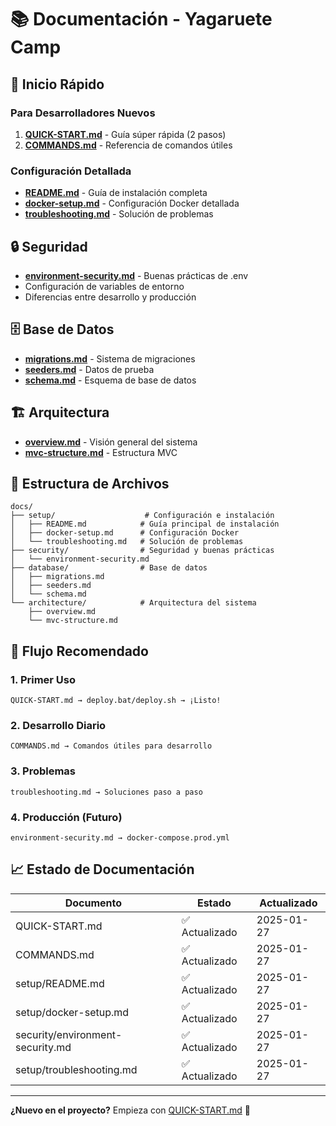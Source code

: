 # 📚 Documentación - Yagaruete Camp

## 🚀 Inicio Rápido

### Para Desarrolladores Nuevos
1. **[QUICK-START.md](../QUICK-START.md)** - Guía súper rápida (2 pasos)
2. **[COMMANDS.md](../COMMANDS.md)** - Referencia de comandos útiles

### Configuración Detallada
- **[README.md](setup/README.md)** - Guía de instalación completa
- **[docker-setup.md](setup/docker-setup.md)** - Configuración Docker detallada
- **[troubleshooting.md](setup/troubleshooting.md)** - Solución de problemas

## 🔒 Seguridad

- **[environment-security.md](security/environment-security.md)** - Buenas prácticas de .env
- Configuración de variables de entorno
- Diferencias entre desarrollo y producción

## 🗄️ Base de Datos

- **[migrations.md](database/migrations.md)** - Sistema de migraciones
- **[seeders.md](database/seeders.md)** - Datos de prueba
- **[schema.md](database/schema.md)** - Esquema de base de datos

## 🏗️ Arquitectura

- **[overview.md](architecture/overview.md)** - Visión general del sistema
- **[mvc-structure.md](architecture/mvc-structure.md)** - Estructura MVC

## 📁 Estructura de Archivos

```
docs/
├── setup/                    # Configuración e instalación
│   ├── README.md            # Guía principal de instalación
│   ├── docker-setup.md      # Configuración Docker
│   └── troubleshooting.md   # Solución de problemas
├── security/                # Seguridad y buenas prácticas
│   └── environment-security.md
├── database/                # Base de datos
│   ├── migrations.md
│   ├── seeders.md
│   └── schema.md
└── architecture/            # Arquitectura del sistema
    ├── overview.md
    └── mvc-structure.md
```

## 🎯 Flujo Recomendado

### 1. Primer Uso
```
QUICK-START.md → deploy.bat/deploy.sh → ¡Listo!
```

### 2. Desarrollo Diario
```
COMMANDS.md → Comandos útiles para desarrollo
```

### 3. Problemas
```
troubleshooting.md → Soluciones paso a paso
```

### 4. Producción (Futuro)
```
environment-security.md → docker-compose.prod.yml
```

## 📈 Estado de Documentación

| Documento | Estado | Actualizado |
|-----------|--------|-------------|
| QUICK-START.md | ✅ Actualizado | 2025-01-27 |
| COMMANDS.md | ✅ Actualizado | 2025-01-27 |
| setup/README.md | ✅ Actualizado | 2025-01-27 |
| setup/docker-setup.md | ✅ Actualizado | 2025-01-27 |
| security/environment-security.md | ✅ Actualizado | 2025-01-27 |
| setup/troubleshooting.md | ✅ Actualizado | 2025-01-27 |

---

**¿Nuevo en el proyecto?** Empieza con [QUICK-START.md](../QUICK-START.md) 🚀
